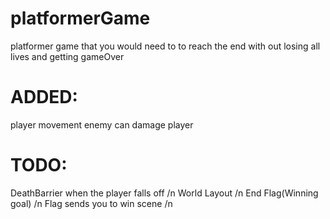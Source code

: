 # platformerGame
platformer game that you would need to to reach the end with out losing all lives and getting gameOver

# ADDED:
 player movement
 enemy can damage player
# TODO:
 DeathBarrier when the player falls off /n
 World Layout /n
 End Flag(Winning goal) /n
 Flag sends you to win scene /n
#

